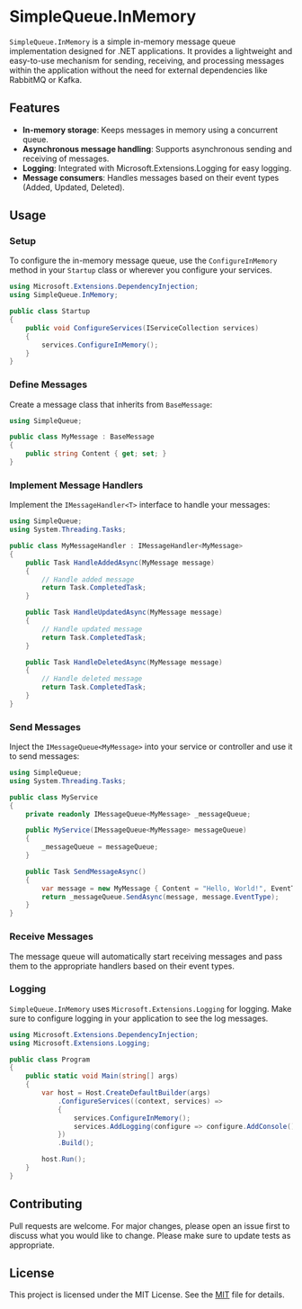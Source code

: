 ﻿# SimpleQueue.InMemory

`SimpleQueue.InMemory` is a simple in-memory message queue implementation designed for .NET applications. It provides a lightweight and easy-to-use mechanism for sending, receiving, and processing messages within the application without the need for external dependencies like RabbitMQ or Kafka.

## Features

- **In-memory storage**: Keeps messages in memory using a concurrent queue.
- **Asynchronous message handling**: Supports asynchronous sending and receiving of messages.
- **Logging**: Integrated with Microsoft.Extensions.Logging for easy logging.
- **Message consumers**: Handles messages based on their event types (Added, Updated, Deleted).

## Usage

### Setup

To configure the in-memory message queue, use the `ConfigureInMemory` method in your `Startup` class or wherever you configure your services.

```csharp
using Microsoft.Extensions.DependencyInjection;
using SimpleQueue.InMemory;

public class Startup
{
    public void ConfigureServices(IServiceCollection services)
    {
        services.ConfigureInMemory();
    }
}
```

### Define Messages
Create a message class that inherits from `BaseMessage`:

```csharp
using SimpleQueue;

public class MyMessage : BaseMessage
{
    public string Content { get; set; }
}
```

### Implement Message Handlers
Implement the `IMessageHandler<T>` interface to handle your messages:

```csharp
using SimpleQueue;
using System.Threading.Tasks;

public class MyMessageHandler : IMessageHandler<MyMessage>
{
    public Task HandleAddedAsync(MyMessage message)
    {
        // Handle added message
        return Task.CompletedTask;
    }

    public Task HandleUpdatedAsync(MyMessage message)
    {
        // Handle updated message
        return Task.CompletedTask;
    }

    public Task HandleDeletedAsync(MyMessage message)
    {
        // Handle deleted message
        return Task.CompletedTask;
    }
}
```

### Send Messages
Inject the `IMessageQueue<MyMessage>` into your service or controller and use it to send messages:

```csharp
using SimpleQueue;
using System.Threading.Tasks;

public class MyService
{
    private readonly IMessageQueue<MyMessage> _messageQueue;

    public MyService(IMessageQueue<MyMessage> messageQueue)
    {
        _messageQueue = messageQueue;
    }

    public Task SendMessageAsync()
    {
        var message = new MyMessage { Content = "Hello, World!", EventType = EventTypes.Added };
        return _messageQueue.SendAsync(message, message.EventType);
    }
}
```

### Receive Messages
The message queue will automatically start receiving messages and pass them to the appropriate handlers based on their event types.

### Logging
`SimpleQueue.InMemory` uses `Microsoft.Extensions.Logging` for logging. Make sure to configure logging in your application to see the log messages.

```csharp
using Microsoft.Extensions.DependencyInjection;
using Microsoft.Extensions.Logging;

public class Program
{
    public static void Main(string[] args)
    {
        var host = Host.CreateDefaultBuilder(args)
            .ConfigureServices((context, services) =>
            {
                services.ConfigureInMemory();
                services.AddLogging(configure => configure.AddConsole());
            })
            .Build();

        host.Run();
    }
}
```

## Contributing
Pull requests are welcome. For major changes, please open an issue first to discuss what you would like to change.
Please make sure to update tests as appropriate.

## License
This project is licensed under the MIT License. See the [MIT](https://choosealicense.com/licenses/mit/) file for details.

